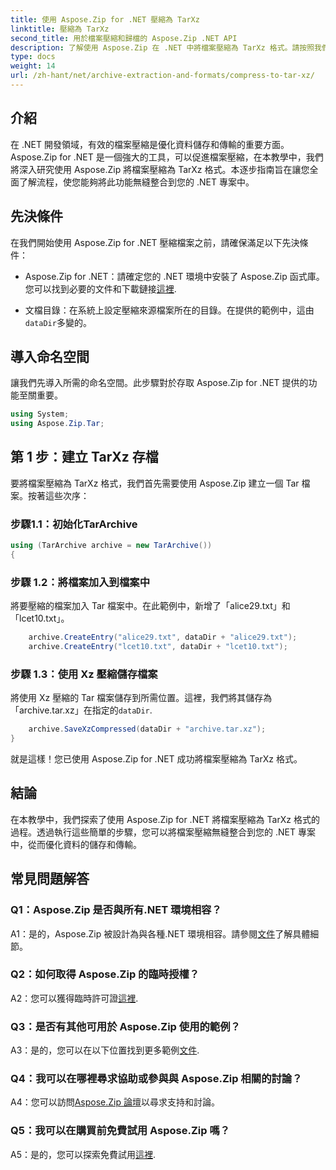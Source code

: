 ```yaml
---
title: 使用 Aspose.Zip for .NET 壓縮為 TarXz
linktitle: 壓縮為 TarXz
second_title: 用於檔案壓縮和歸檔的 Aspose.Zip .NET API
description: 了解使用 Aspose.Zip 在 .NET 中將檔案壓縮為 TarXz 格式。請按照我們的逐步指南進行高效的文件儲存和傳輸。
type: docs
weight: 14
url: /zh-hant/net/archive-extraction-and-formats/compress-to-tar-xz/
---
```

## 介紹

在 .NET 開發領域，有效的檔案壓縮是優化資料儲存和傳輸的重要方面。 Aspose.Zip for .NET 是一個強大的工具，可以促進檔案壓縮，在本教學中，我們將深入研究使用 Aspose.Zip 將檔案壓縮為 TarXz 格式。本逐步指南旨在讓您全面了解流程，使您能夠將此功能無縫整合到您的 .NET 專案中。

## 先決條件

在我們開始使用 Aspose.Zip for .NET 壓縮檔案之前，請確保滿足以下先決條件：

-  Aspose.Zip for .NET：請確定您的 .NET 環境中安裝了 Aspose.Zip 函式庫。您可以找到必要的文件和下載鏈接[這裡](https://reference.aspose.com/zip/net/).

- 文檔目錄：在系統上設定壓縮來源檔案所在的目錄。在提供的範例中，這由`dataDir`多變的。

## 導入命名空間

讓我們先導入所需的命名空間。此步驟對於存取 Aspose.Zip for .NET 提供的功能至關重要。

```csharp
using System;
using Aspose.Zip.Tar;
```

## 第 1 步：建立 TarXz 存檔

要將檔案壓縮為 TarXz 格式，我們首先需要使用 Aspose.Zip 建立一個 Tar 檔案。按著這些次序：

### 步驟1.1：初始化TarArchive

```csharp
using (TarArchive archive = new TarArchive())
{
```

### 步驟 1.2：將檔案加入到檔案中

將要壓縮的檔案加入 Tar 檔案中。在此範例中，新增了「alice29.txt」和「lcet10.txt」。

```csharp
    archive.CreateEntry("alice29.txt", dataDir + "alice29.txt");
    archive.CreateEntry("lcet10.txt", dataDir + "lcet10.txt");
```

### 步驟 1.3：使用 Xz 壓縮儲存檔案

將使用 Xz 壓縮的 Tar 檔案儲存到所需位置。這裡，我們將其儲存為「archive.tar.xz」在指定的`dataDir`.

```csharp
    archive.SaveXzCompressed(dataDir + "archive.tar.xz");
}
```

就是這樣！您已使用 Aspose.Zip for .NET 成功將檔案壓縮為 TarXz 格式。

## 結論

在本教學中，我們探索了使用 Aspose.Zip for .NET 將檔案壓縮為 TarXz 格式的過程。透過執行這些簡單的步驟，您可以將檔案壓縮無縫整合到您的 .NET 專案中，從而優化資料的儲存和傳輸。

## 常見問題解答

### Q1：Aspose.Zip 是否與所有.NET 環境相容？

 A1：是的，Aspose.Zip 被設計為與各種.NET 環境相容。請參閱[文件](https://reference.aspose.com/zip/net/)了解具體細節。

### Q2：如何取得 Aspose.Zip 的臨時授權？

 A2：您可以獲得臨時許可證[這裡](https://purchase.aspose.com/temporary-license/).

### Q3：是否有其他可用於 Aspose.Zip 使用的範例？

 A3：是的，您可以在以下位置找到更多範例[文件](https://reference.aspose.com/zip/net/).

### Q4：我可以在哪裡尋求協助或參與與 Aspose.Zip 相關的討論？

 A4：您可以訪問[Aspose.Zip 論壇](https://forum.aspose.com/c/zip/37)以尋求支持和討論。

### Q5：我可以在購買前免費試用 Aspose.Zip 嗎？

 A5：是的，您可以探索免費試用[這裡](https://releases.aspose.com/zip/net).